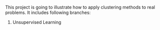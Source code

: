 This project is going to illustrate how to apply clustering methods to real problems.
It includes following branches:
1. Unsupervised Learning
